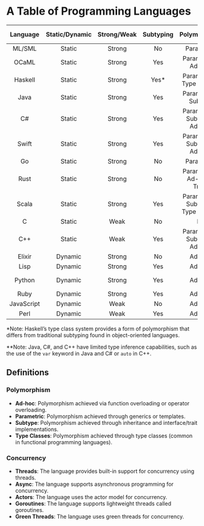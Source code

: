 # A Table of Programming Languages


| Language     | Static/Dynamic | Strong/Weak | Subtyping | Polymorphism                   | Garbage Collection | Type Inference | Concurrency         | Compiled/Interpreted | Performance  |
|:------------:|:--------------:|:-----------:|:---------:|:------------------------------:|:------------------:|:--------------:|:-------------------:|:---------------------:|:------------:|
| ML/SML       | Static         | Strong      | No        | Parametric                     | Yes                | Yes            | No                  | Compiled              | High         |
| OCaML        | Static         | Strong      | Yes       | Parametric + Ad-hoc            | Yes                | Yes            | Threads             | Compiled              | High         |
| Haskell      | Static         | Strong      | Yes*      | Parametric + Type Classes      | Yes                | Yes            | Async               | Compiled              | High         |
| Java         | Static         | Strong      | Yes       | Parametric + Subtype           | Yes                | Limited**      | Threads             | Both (JIT)            | Medium       |
| C#           | Static         | Strong      | Yes       | Parametric + Subtype + Ad-hoc  | Yes                | Limited**      | Async               | Both (JIT)            | Medium       |
| Swift        | Static         | Strong      | Yes       | Parametric + Subtype + Ad-hoc  | Yes                | Yes            | Async               | Compiled              | High         |
| Go           | Static         | Strong      | No        | Parametric                     | Yes                | Yes            | Goroutines          | Compiled              | High         |
| Rust         | Static         | Strong      | No        | Parametric + Ad-hoc + Traits   | No                 | Yes            | Async + Threads     | Compiled              | High         |
| Scala        | Static         | Strong      | Yes       | Parametric + Subtype + Type Classes | Yes            | Yes            | Actors              | Both (JIT)            | Medium       |
| C            | Static         | Weak        | No        | No                             | No                 | No             | No                  | Compiled              | High         |
| C++          | Static         | Weak        | Yes       | Parametric + Subtype + Ad-hoc  | No                 | Limited**      | Threads             | Compiled              | High         |
| Elixir       | Dynamic        | Strong      | No        | Ad-hoc                         | Yes                | Yes            | Actors              | Interpreted           | Medium       |
| Lisp         | Dynamic        | Strong      | Yes       | Ad-hoc                         | Yes                | No             | No                  | Both                  | Medium       |
| Python       | Dynamic        | Strong      | Yes       | Ad-hoc                         | Yes                | Yes            | Threads + Async     | Interpreted           | Low          |
| Ruby         | Dynamic        | Strong      | Yes       | Ad-hoc                         | Yes                | Yes            | Threads             | Interpreted           | Low          |
| JavaScript   | Dynamic        | Weak        | No        | Ad-hoc                         | Yes                | No             | Async               | Both (JIT)            | Low          |
| Perl         | Dynamic        | Weak        | Yes       | Ad-hoc                         | Yes                | No             | Threads             | Interpreted           | Low          |

\*Note: Haskell’s type class system provides a form of polymorphism that differs from traditional subtyping found in object-oriented languages.

\**Note: Java, C#, and C++ have limited type inference capabilities, such as the use of the `var` keyword in Java and C# or `auto` in C++.

## Definitions

### Polymorphism

- **Ad-hoc**: Polymorphism achieved via function overloading or operator overloading.
- **Parametric**: Polymorphism achieved through generics or templates.
- **Subtype**: Polymorphism achieved through inheritance and interface/trait implementations.
- **Type Classes**: Polymorphism achieved through type classes (common in functional programming languages).

### Concurrency

- **Threads**: The language provides built-in support for concurrency using threads.
- **Async**: The language supports asynchronous programming for concurrency.
- **Actors**: The language uses the actor model for concurrency.
- **Goroutines**: The language supports lightweight threads called goroutines.
- **Green Threads**: The language uses green threads for concurrency.
